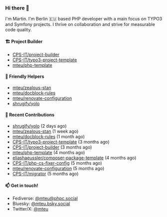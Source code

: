 ### Hi there 👋

I'm Martin. I'm Berlin 🇪🇺 based PHP developer with a main focus on TYPO3 and Symfony projects. I thrive on
collaboration and strive for measurable code quality.

#### 🏗️ Project Builder

- [CPS-IT/project-builder](https://github.com/CPS-IT/project-builder)
- [CPS-IT/typo3-project-template](https://github.com/CPS-IT/typo3-project-template)
- [mteu/php-template](https://github.com/mteu/php-template)

#### 🚜 Friendly Helpers

- [mteu/zealous-stan](https://github.com/mteu/zealous-stan)
- [mteu/docblock-rules](https://github.com/mteu/docblock-rules)
- [mteu/renovate-configuration](https://github.com/mteu/renovate-configuration)
- [shrugify/yolo](https://github.com/shrugify/yolo)

#### 👷 Recent Contributions


- [shrugify/yolo](https://github.com/shrugify/yolo) (2 days ago)
- [mteu/zealous-stan](https://github.com/mteu/zealous-stan) (1 week ago)
- [mteu/docblock-rules](https://github.com/mteu/docblock-rules) (1 month ago)
- [CPS-IT/typo3-project-template](https://github.com/CPS-IT/typo3-project-template) (3 months ago)
- [CPS-IT/project-builder](https://github.com/CPS-IT/project-builder) (3 months ago)
- [mteu/php-template](https://github.com/mteu/php-template) (4 months ago)
- [eliashaeussler/composer-package-template](https://github.com/eliashaeussler/composer-package-template) (4 months ago)
- [CPS-IT/php-cs-fixer-config](https://github.com/CPS-IT/php-cs-fixer-config) (5 months ago)
- [mteu/renovate-configuration](https://github.com/mteu/renovate-configuration) (5 months ago)
- [CPS-IT/migrator](https://github.com/CPS-IT/migrator) (5 months ago)

#### 📫 Get in touch!

- Fediverse: [@mteu@phpc.social](https://phpc.social/@mteu)
- Bluesky: [@mteu.bsky.social](https://bsky.app/profile/mteu.bsky.social)
- Twitter/X: [@mteu](https://x.com/mteu)
